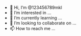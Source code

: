 - 👋 Hi, I’m @123456789mkl
- 👀 I’m interested in ...
- 🌱 I’m currently learning ...
- 💞️ I’m looking to collaborate on ...
- 📫 How to reach me ...

<!---
123456789mkl/123456789mkl is a ✨ special ✨ repository because its `README.md` (this file) appears on your GitHub profile.
You can click the Preview link to take a look at your changes.
--->
